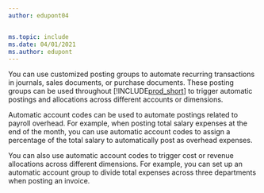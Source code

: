 ```yaml
---
author: edupont04


ms.topic: include
ms.date: 04/01/2021
ms.author: edupont
---
```

You can use customized posting groups to automate recurring transactions in journals, sales documents, or purchase documents. These posting groups can be used throughout [!INCLUDE[prod_short](../../../includes/prod_short.md)] to trigger automatic postings and allocations across different accounts or dimensions.  

Automatic account codes can be used to automate postings related to payroll overhead. For example, when posting total salary expenses at the end of the month, you can use automatic account codes to assign a percentage of the total salary to automatically post as overhead expenses.  

You can also use automatic account codes to trigger cost or revenue allocations across different dimensions. For example, you can set up an automatic account group to divide total expenses across three departments when posting an invoice.  
